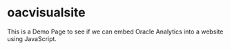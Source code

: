 # oacvisualsite

This is a Demo Page to see if we can embed Oracle Analytics into a website using JavaScript.
